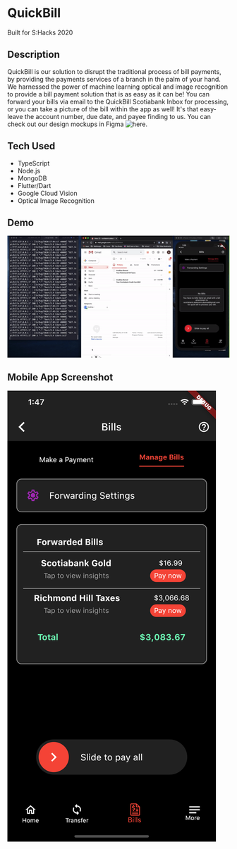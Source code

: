 # QuickBill

Built for S:Hacks 2020

## Description
QuickBill is our solution to disrupt the traditional process of bill payments, by providing the payments services of a branch in the palm of your hand. We harnessed the power of machine learning optical and image recognition to provide a bill payment solution that is as easy as it can be! You can forward your bills via email to the QuickBill Scotiabank Inbox for processing, or you can take a picture of the bill within the app as well! It's that easy- leave the account number, due date, and payee finding to us. You can check out our design mockups in Figma ![here](https://www.figma.com/proto/okoDeV5sWxdPqelHvZaTmT/Scotia-Hacks?node-id=5%3A106&scaling=min-zoom).

## Tech Used
- TypeScript
- Node.js
- MongoDB
- Flutter/Dart
- Google Cloud Vision
- Optical Image Recognition

## Demo
![Demo](./assets/QuickBillDemo.gif)

## Mobile App Screenshot
![Mobile App](./assets/MobileApp.png)
